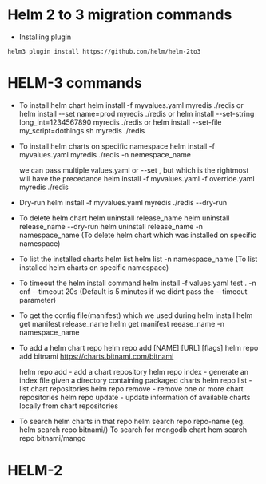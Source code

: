 # Helm 2 to 3 migration commands
* Installing plugin
``` 
helm3 plugin install https://github.com/helm/helm-2to3
```

# HELM-3 commands
* To install helm chart
  helm install -f myvalues.yaml myredis ./redis
  or helm install --set name=prod myredis ./redis
  or helm install --set-string long_int=1234567890 myredis ./redis
  or helm install --set-file my_script=dothings.sh myredis ./redis
  
* To install helm charts on specific namespace
  helm install -f myvalues.yaml myredis ./redis -n nemespace_name
  
  we can pass multiple values.yaml or --set , but which is the rightmost will have the precedance
  helm install -f myvalues.yaml -f override.yaml  myredis ./redis
  
* Dry-run
  helm install -f myvalues.yaml myredis ./redis --dry-run
  
* To delete helm chart
  helm uninstall release_name
  helm uninstall release_name --dry-run
  helm uninstall release_name -n namespace_name (To delete helm chart which was installed on specific namespace)
  
* To list the installed charts
  helm list
  helm list -n namespace_name (To list installed helm charts on specific namespace)
  
* To timeout the helm install command
  helm install -f values.yaml test . -n cnf --timeout 20s  (Default is 5 minutes if we didnt pass the --timeout parameter)
  
* To get the config file(manifest) which we used during helm install
  helm get manifest release_name
  helm get manifest reease_name -n namespace_name

* To add a helm chart repo
  helm repo add [NAME] [URL] [flags]
  helm repo add bitnami https://charts.bitnami.com/bitnami
  
  helm repo add - add a chart repository
  helm repo index - generate an index file given a directory containing packaged charts
  helm repo list - list chart repositories
  helm repo remove - remove one or more chart repositories
  helm repo update - update information of available charts locally from chart repositories
  
* To search helm charts in that repo
  helm search repo repo-name (eg. helm search repo bitnami/)
  To search for mongodb chart hem search repo bitnami/mango
  
  
# HELM-2
